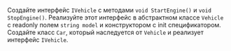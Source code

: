 ﻿Создайте интерфейс `IVehicle` с методами `void StartEngine()` и `void StopEngine()`. 
Реализуйте этот интерфейс в абстрактном классе `Vehicle` с readonly полем `string model` и 
конструктором с init спецификатором. Создайте класс `Car`, который наследуется от `Vehicle` и 
реализует интерфейс `IVehicle`.
